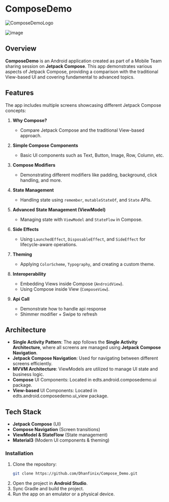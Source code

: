 # ComposeDemo
![ComposeDemoLogo](https://github.com/user-attachments/assets/dcb58d38-dbc1-4feb-866d-09b6bc5eea8c)

![image](https://github.com/user-attachments/assets/54955699-7fb0-48bf-b3f2-f05d90a53d3c)

## Overview
**ComposeDemo** is an Android application created as part of a Mobile Team sharing session on **Jetpack Compose**. This app demonstrates various aspects of Jetpack Compose, providing a comparison with the traditional View-based UI and covering fundamental to advanced topics.

## Features
The app includes multiple screens showcasing different Jetpack Compose concepts:

1. **Why Compose?**  
   - Compare Jetpack Compose and the traditional View-based approach.
   
2. **Simple Compose Components**  
   - Basic UI components such as Text, Button, Image, Row, Column, etc.
   
3. **Compose Modifiers**  
   - Demonstrating different modifiers like padding, background, click handling, and more.
   
4. **State Management**  
   - Handling state using `remember`, `mutableStateOf`, and `State` APIs.
   
5. **Advanced State Management (ViewModel)**  
   - Managing state with `ViewModel` and `StateFlow` in Compose.
   
6. **Side Effects**  
   - Using `LaunchedEffect`, `DisposableEffect`, and `SideEffect` for lifecycle-aware operations.
   
7. **Theming**  
   - Applying `ColorScheme`, `Typography`, and creating a custom theme.
   
8. **Interoperability**  
   - Embedding Views inside Compose (`AndroidView`).
   - Using Compose inside View (`ComposeView`).
  
9. **Api Call**
   - Demonstrate how to handle api response
   - Shimmer modifier + Swipe to refresh
     
## Architecture
- **Single Activity Pattern**: The app follows the **Single Activity Architecture**, where all screens are managed using **Jetpack Compose Navigation**.
- **Jetpack Compose Navigation**: Used for navigating between different screens efficiently.
- **MVVM Architecture**: ViewModels are utilized to manage UI state and business logic.
- **Compose** UI Components: Located in edts.android.composedemo.ui package.
- **View-based** UI Components: Located in edts.android.composedemo.ui_view package.

## Tech Stack
- **Jetpack Compose** (UI)
- **Compose Navigation** (Screen transitions)
- **ViewModel & StateFlow** (State management)
- **Material3** (Modern UI components & theming)

### Installation
1. Clone the repository:
   ```sh
   git clone https://github.com/Dhanfinix/Compose_Demo.git
   ```
2. Open the project in **Android Studio**.
3. Sync Gradle and build the project.
4. Run the app on an emulator or a physical device.


